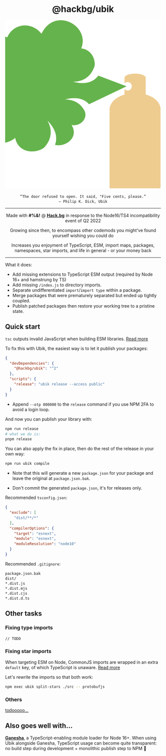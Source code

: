 <div align="center">

# @hackbg/ubik

![](./ubik.svg)

```
“The door refused to open. It said, "Five cents, please.”
― Philip K. Dick, Ubik
```

---

Made with **#%&!** @ [**Hack.bg**](https://foss.hack.bg)
in response to the Node16/TS4 incompatibility event of Q2 2022

Growing since then, to encompass other codemods you might've
found yourself wishing you could do

Increases you enjoyment of TypeScript, ESM, import maps,
packages, namespaces, star imports, and life in general -
or your money back

---

</div>

What it does:

* Add missing extensions to TypeScript ESM output (required by Node 16+ and hamstrung by TS)
* Add missing `/index.js` to directory imports.
* Separate undifferentiated `import`/`import type` within a package.
* Merge packages that were prematurely separated but ended up tightly coupled.
* Publish patched packages then restore your working tree to a pristine state.

## Quick start

`tsc` outputs invalid JavaScript when building ESM libraries. [Read more](./docs/extensions.md)

To fix this with Ubik, the easiest way is to let it publish your packages:

```json
{
  "devDependencies": {
    "@hackbg/ubik": "^2"
  },
  "scripts": {
    "release": "ubik release --access public"
  }
}
```

* Append `--otp 000000` to the `release` command if you use NPM 2FA to avoid a login loop.

And now you can publish your library with:

```bash
npm run release
# what we do is:
pnpm release
```

You can also apply the fix in place, then do the rest of the release in your own way:

```sh
npm run ubik compile
```

* Note that this will generate a new `package.json` for your package
and leave the original at `package.json.bak`.

* Don't commit the generated `package.json`, it's for releases only.

Recommended `tsconfig.json`:

```json
{
  "exclude": [
    "dist/**/*"
  ],
  "compilerOptions": {
    "target": "esnext",
    "module": "esnext",
    "moduleResolution": "node10"
  }
}
```

Recommended `.gitignore`:

```
package.json.bak
dist/
*.dist.js
*.dist.mjs
*.dist.cjs
*.dist.d.ts
```

## Other tasks

### Fixing type imports

```sh
// TODO
```

### Fixing star imports

When targeting ESM on Node, CommonJS imports are wrapped in an extra `default` key,
of which TypeScript is unaware. [Read more](./docs/split-stars.md)

Let's rewrite the imports so that both work:

```sh
npm exec ubik split-stars ./src -- protobufjs
```

### Others

[todooooo...](https://youtu.be/VyZiIuMufTA?si=Owhmey5gRLN-AaaK&t=11)

## Also goes well with...

[**Ganesha**](https://github.com/hackbg/ganesha), a TypeScript-enabling module loader
for Node 16+. When using Ubik alongside Ganesha, TypeScript usage can become quite transparent:
no build step during development + monolithic publish step to NPM 🐘
